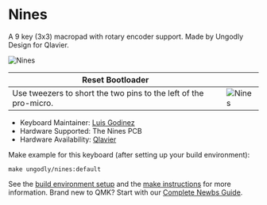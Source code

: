 # Nines

A 9 key (3x3) macropad with rotary encoder support.
Made by Ungodly Design for Qlavier.

![Nines](https://i.imgur.com/zNnmPV9.jpg)

|Reset Bootloader|   |
|---|---|
|Use tweezers to short the two pins to the left of the pro-micro.|![Nines](https://i.imgur.com/ifTZ6Xw.pngl)|

* Keyboard Maintainer: [Luis Godinez](https://github.com/luis-Godinez)
* Hardware Supported: The Nines PCB
* Hardware Availability: [Qlavier](https://www.qlavier.com/shop/)

Make example for this keyboard (after setting up your build environment):

    make ungodly/nines:default

See the [build environment setup](https://docs.qmk.fm/#/getting_started_build_tools) and the [make instructions](https://docs.qmk.fm/#/getting_started_make_guide) for more information. Brand new to QMK? Start with our [Complete Newbs Guide](https://docs.qmk.fm/#/newbs).
